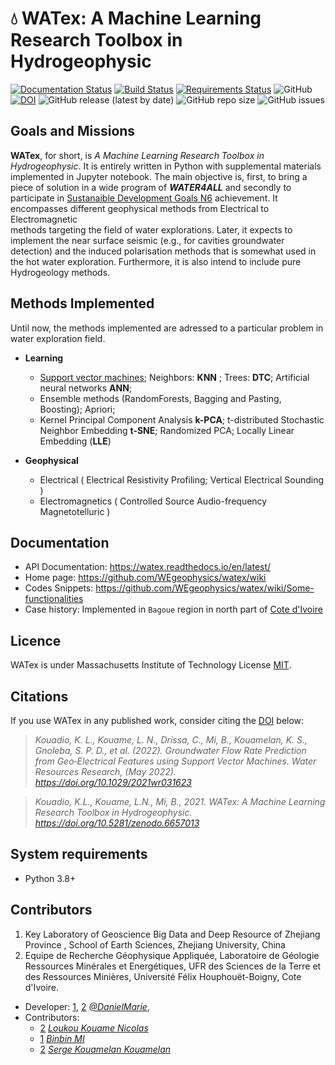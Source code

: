 # 💧 WATex: A Machine Learning Research Toolbox in Hydrogeophysic

 [![Documentation Status](https://readthedocs.org/projects/watex/badge/?version=latest)](https://watex.readthedocs.io/en/latest/?badge=latest)
 [![Build Status](https://travis-ci.com/WEgeophysics/watex.svg?branch=master)](https://travis-ci.com/WEgeophysics/watex)
 [![Requirements Status](https://requires.io/github/WEgeophysics/pyCSAMT/requirements.svg?branch=master)](https://requires.io/github/WEgeophysics/pyCSAMT/requirements/?branch=master)
  ![GitHub](https://img.shields.io/github/license/WEgeophysics/watex?color=blue&label=Licence&style=flat-square)
  [![DOI](https://zenodo.org/badge/DOI/10.5281/zenodo.6657013.svg)](https://doi.org/10.5281/zenodo.6657013)
  ![GitHub release (latest by date)](https://img.shields.io/github/v/release/WEgeophysics/watex) 
  ![GitHub repo size](https://img.shields.io/github/repo-size/WEgeophysics/watex?style=flat-square) 
  ![GitHub issues](https://img.shields.io/github/issues/WEgeophysics/watex)


##  Goals and Missions 

**WATex**, for short, is  *A Machine Learning Research Toolbox in Hydrogeophysic*. 
 It is entirely written in Python with supplemental materials implemented in Jupyter notebook.
  The main objective is, first, to bring a piece of solution in a wide program of  **_WATER4ALL_** 
   and secondly to participate in [Sustanaible Development Goals N6](https://www.un.org/sustainabledevelopment/development-agenda/) achievement.
   It encompasses different geophysical methods from Electrical to Electromagnetic  
    methods targeting the field of water explorations. Later, it expects to implement the near surface 
    seismic (e.g., for cavities groundwater detection) and the induced polarisation methods that is somewhat 
    used in the hot water exploration. Furthermore, it is also intend to include pure Hydrogeology methods. 
 
## Methods Implemented

Until now, the methods implemented are adressed to a particular problem in water exploration field. 

- **Learning** 
 
    -  [Support vector machines](https://www.csie.ntu.edu.tw/~cjlin/libsvm/); Neighbors: **KNN** ; Trees: **DTC**; Artificial neural networks **ANN**; 
    -  Ensemble methods (RandomForests, Bagging and Pasting, Boosting);  Apriori;
    -  Kernel Principal Component Analysis **k-PCA**; t-distributed Stochastic Neighbor Embedding **t-SNE**; Randomized PCA; Locally Linear Embedding (**LLE**)
     
- **Geophysical** 

    - Electrical ( Electrical Resistivity Profiling;  Vertical Electrical Sounding ) 
    - Electromagnetics ( Controlled Source Audio-frequency Magnetotelluric )

## Documentation 

* API Documentation: https://watex.readthedocs.io/en/latest/
* Home page: https://github.com/WEgeophysics/watex/wiki
* Codes Snippets: https://github.com/WEgeophysics/watex/wiki/Some-functionalities
* Case history: Implemented in `Bagoue` region in north part of [Cote d'Ivoire](https://agupubs.onlinelibrary.wiley.com/doi/epdf/10.1029/2021WR031623)
         

## Licence 

WATex is under Massachusetts Institute of Technology License [MIT](https://www.mit.edu/~amini/LICENSE.md).


## Citations

If you use WATex in any published work, consider citing the [DOI](https://doi.org/10.5281/zenodo.6657013) below:

> *Kouadio, K. L., Kouame, L. N., Drissa, C., Mi, B., Kouamelan, K. S., Gnoleba, S. P. D., et al. (2022). Groundwater Flow Rate Prediction from Geo‐Electrical Features using Support Vector Machines. Water Resources Research, (May 2022). https://doi.org/10.1029/2021wr031623*

> *Kouadio, K.L., Kouame, L.N., Mi, B., 2021. WATex: A Machine Learning Research Toolbox in Hydrogeophysic. https://doi.org/10.5281/zenodo.6657013*

## System requirements
* Python 3.8+ 

## Contributors
  
1. Key Laboratory of Geoscience Big Data and Deep Resource of Zhejiang Province , School of Earth Sciences, Zhejiang University, China
2. Equipe de Recherche Géophysique Appliquée, Laboratoire de Géologie Ressources Minérales et Energétiques, UFR des Sciences de la Terre et des Ressources Minières, Université Félix Houphouët-Boigny, Cote d'Ivoire. 

* Developer: [1](http://www.zju.edu.cn/english/), [2](https://www.univ-fhb.edu.ci/index.php/ufr-strm/) [_@DanielMarie_](etanoyau@gmail.com),
* Contributors: 
    - [2](https://www.univ-fhb.edu.ci/index.php/ufr-strm/) [_Loukou Kouame Nicolas_](moayek@gmail.com)
    - [1](http://www.zju.edu.cn/english/) [_Binbin MI_](mibinbin@zju.edu.cn)
    - [2](https://www.univ-fhb.edu.ci/index.php/ufr-strm/) [_Serge Kouamelan Kouamelan_](kouamelan2006@yahoo.fr)
    



	
	
	
	
	
	
	
	
	
	
	
	
	
	
	
